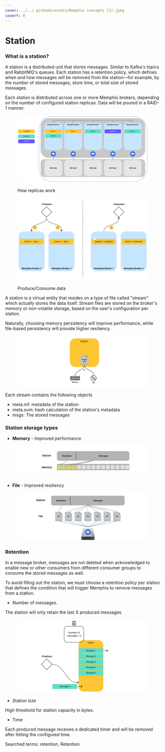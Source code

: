 ```yaml
---
cover: ../../.gitbook/assets/Memphis concepts (2).jpeg
coverY: 0
---
```


# Station

### What is a station?

A station is a distributed unit that stores messages. Similar to Kafka's topics and RabbitMQ's queues. Each station has a retention policy, which defines when and how messages will be removed from the station—for example, by the number of stored messages, store time, or total size of stored messages.

Each station is distributed across one or more Memphis brokers, depending on the number of configured station replicas. Data will be poured in a RAID-1 manner.

<figure><img src="../../.gitbook/assets/station.jpeg" alt=""><figcaption><p>How replicas work</p></figcaption></figure>

<figure><img src="../../.gitbook/assets/station_2.jpeg" alt=""><figcaption><p>Produce/Consume data</p></figcaption></figure>

A station is a virtual entity that resides on a type of file called "stream" which actually stores the data itself. Stream files are stored on the broker's memory or non-volatile storage, based on the user's configuration per station.&#x20;

Naturally, choosing memory persistency will improve performance, while file-based persistency will provide higher resiliency.

<figure><img src="../../.gitbook/assets/stream file.jpeg" alt=""><figcaption></figcaption></figure>

Each stream contains the following objects

* meta.inf: metadata of the station
* meta.sum: hash calculation of the station's metadata
* msgs: The stored messages

### Station storage types

* **Memory** - Improved performance

<figure><img src="../../.gitbook/assets/storage type memory.jpeg" alt=""><figcaption></figcaption></figure>

* **File** - Improved resiliency

<figure><img src="../../.gitbook/assets/storage type file (1).jpeg" alt=""><figcaption></figcaption></figure>

### Retention

In a message broker, messages are not deleted when acknowledged to enable new or other consumers from different consumer groups to consume the stored messages as well.

To avoid filling out the station, we must choose a retention policy per station that defines the condition that will trigger Memphis to remove messages from a station.

* Number of messages.

The station will only retain the last X produced messages.&#x20;

<figure><img src="../../.gitbook/assets/retention.jpeg" alt=""><figcaption></figcaption></figure>

* Station size

High threshold for station capacity in bytes.

* Time

Each produced message receives a dedicated timer and will be removed after hitting the configured time.

Searched terms: retention, Retention



